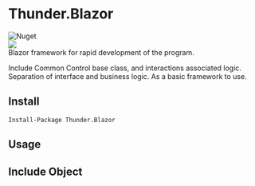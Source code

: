 # Thunder.Blazor 
![Nuget](https://img.shields.io/nuget/v/thunder.blazor)  
![](https://img.shields.io/badge/.NetCore%203.0-SDK%203.0.100--preview7--012821-sucess)  
Blazor framework for rapid development of the program.

Include Common Control base class, and interactions associated logic. Separation of interface and business logic. As a basic framework to use.

## Install
```
Install-Package Thunder.Blazor
```

## Usage

## Include Object

